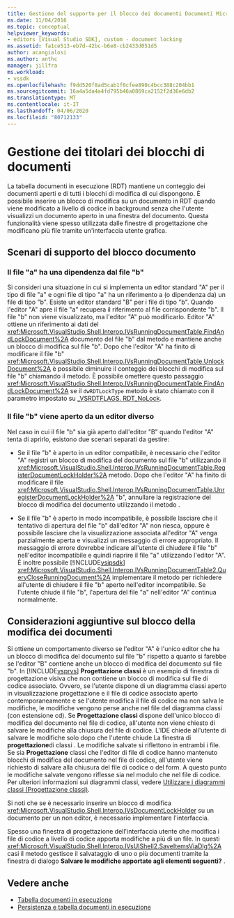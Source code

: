 ```yaml
---
title: Gestione del supporto per il blocco dei documenti Documenti Microsoft
ms.date: 11/04/2016
ms.topic: conceptual
helpviewer_keywords:
- editors [Visual Studio SDK], custom - document locking
ms.assetid: fa1ce513-eb7d-42bc-b6e8-cb2433d051d5
author: acangialosi
ms.author: anthc
manager: jillfra
ms.workload:
- vssdk
ms.openlocfilehash: f9dd520f8ad5cab1f0cfee890c4bcc388c204bb1
ms.sourcegitcommit: 16a4a5da4a4fd795b46a0869ca2152f2d36e6db2
ms.translationtype: MT
ms.contentlocale: it-IT
ms.lasthandoff: 04/06/2020
ms.locfileid: "80712133"
---
```

# <a name="document-lock-holder-management"></a>Gestione dei titolari dei blocchi di documenti

La tabella documenti in esecuzione (RDT) mantiene un conteggio dei documenti aperti e di tutti i blocchi di modifica di cui dispongono. È possibile inserire un blocco di modifica su un documento in RDT quando viene modificato a livello di codice in background senza che l'utente visualizzi un documento aperto in una finestra del documento. Questa funzionalità viene spesso utilizzata dalle finestre di progettazione che modificano più file tramite un'interfaccia utente grafica.

## <a name="document-lock-holder-scenarios"></a>Scenari di supporto del blocco documento

### <a name="file-a-has-a-dependence-on-file-b"></a>Il file "a" ha una dipendenza dal file "b"

Si consideri una situazione in cui si implementa un editor standard "A" per il tipo di file "a" e ogni file di tipo "a" ha un riferimento a (o dipendenza da) un file di tipo "b". Esiste un editor standard "B" per i file di tipo "b". Quando l'editor "A" apre il file "a" recupera il riferimento al file corrispondente "b". Il file "b" non viene visualizzato, ma l'editor "A" può modificarlo. Editor "A" ottiene un riferimento ai dati del <xref:Microsoft.VisualStudio.Shell.Interop.IVsRunningDocumentTable.FindAndLockDocument%2A> documento del file "b" dal metodo e mantiene anche un blocco di modifica sul file "b". Dopo che l'editor "A" ha finito di modificare il file "b" <xref:Microsoft.VisualStudio.Shell.Interop.IVsRunningDocumentTable.UnlockDocument%2A> è possibile diminuire il conteggio dei blocchi di modifica sul file "b" chiamando il metodo. È possibile omettere questo passaggio <xref:Microsoft.VisualStudio.Shell.Interop.IVsRunningDocumentTable.FindAndLockDocument%2A> se il `dwRDTLockType` metodo è stato chiamato con il parametro impostato su [_VSRDTFLAGS. RDT_NoLock](<xref:Microsoft.VisualStudio.Shell.Interop._VSRDTFLAGS.RDT_NoLock>).

### <a name="file-b-is-opened-by-a-different-editor"></a>Il file "b" viene aperto da un editor diverso

Nel caso in cui il file "b" sia già aperto dall'editor "B" quando l'editor "A" tenta di aprirlo, esistono due scenari separati da gestire:

- Se il file "b" è aperto in un editor compatibile, è necessario che l'editor "A" registri un blocco di modifica del documento sul file "b" utilizzando il <xref:Microsoft.VisualStudio.Shell.Interop.IVsRunningDocumentTable.RegisterDocumentLockHolder%2A> metodo. Dopo che l'editor "A" ha finito di modificare il file <xref:Microsoft.VisualStudio.Shell.Interop.IVsRunningDocumentTable.UnregisterDocumentLockHolder%2A> "b", annullare la registrazione del blocco di modifica del documento utilizzando il metodo .

- Se il file "b" è aperto in modo incompatibile, è possibile lasciare che il tentativo di apertura del file "b" dall'editor "A" non riesca, oppure è possibile lasciare che la visualizzazione associata all'editor "A" venga parzialmente aperta e visualizzi un messaggio di errore appropriato. Il messaggio di errore dovrebbe indicare all'utente di chiudere il file "b" nell'editor incompatibile e quindi riaprire il file "a" utilizzando l'editor "A". È inoltre possibile [!INCLUDE[vsipsdk](../extensibility/includes/vsipsdk_md.md)] <xref:Microsoft.VisualStudio.Shell.Interop.IVsRunningDocumentTable2.QueryCloseRunningDocument%2A> implementare il metodo per richiedere all'utente di chiudere il file "b" aperto nell'editor incompatibile. Se l'utente chiude il file "b", l'apertura del file "a" nell'editor "A" continua normalmente.

## <a name="additional-document-edit-lock-considerations"></a>Considerazioni aggiuntive sul blocco della modifica dei documenti

Si ottiene un comportamento diverso se l'editor "A" è l'unico editor che ha un blocco di modifica del documento sul file "b" rispetto a quanto si farebbe se l'editor "B" contiene anche un blocco di modifica del documento sul file "b". In [!INCLUDE[vsprvs](../code-quality/includes/vsprvs_md.md)] **Progettazione classi** è un esempio di finestra di progettazione visiva che non contiene un blocco di modifica sul file di codice associato. Ovvero, se l'utente dispone di un diagramma classi aperto in visualizzazione progettazione e il file di codice associato aperto contemporaneamente e se l'utente modifica il file di codice ma non salva le modifiche, le modifiche vengono perse anche nel file del diagramma classi (con estensione cd). Se **Progettazione classi** dispone dell'unico blocco di modifica del documento nel file di codice, all'utente non viene chiesto di salvare le modifiche alla chiusura del file di codice. L'IDE chiede all'utente di salvare le modifiche solo dopo che l'utente chiude La finestra di **progettazione**di classi . Le modifiche salvate si riflettono in entrambi i file. Se sia **Progettazione** classi che l'editor di file di codice hanno mantenuto blocchi di modifica del documento nel file di codice, all'utente viene richiesto di salvare alla chiusura del file di codice o del form. A questo punto le modifiche salvate vengono riflesse sia nel modulo che nel file di codice. Per ulteriori informazioni sui diagrammi classi, vedere [Utilizzare i diagrammi classi (Progettazione classi)](../ide/class-designer/designing-and-viewing-classes-and-types.md).

Si noti che se è necessario inserire un blocco di modifica <xref:Microsoft.VisualStudio.Shell.Interop.IVsDocumentLockHolder> su un documento per un non editor, è necessario implementare l'interfaccia.

Spesso una finestra di progettazione dell'interfaccia utente che modifica i file di codice a livello di codice apporta modifiche a più di un file. In questi <xref:Microsoft.VisualStudio.Shell.Interop.IVsUIShell2.SaveItemsViaDlg%2A> casi il metodo gestisce il salvataggio di uno o più documenti tramite la finestra di dialogo **Salvare le modifiche apportate agli elementi seguenti?** .

## <a name="see-also"></a>Vedere anche

- [Tabella documenti in esecuzione](../extensibility/internals/running-document-table.md)
- [Persistenza e tabella documenti in esecuzione](../extensibility/internals/persistence-and-the-running-document-table.md)
